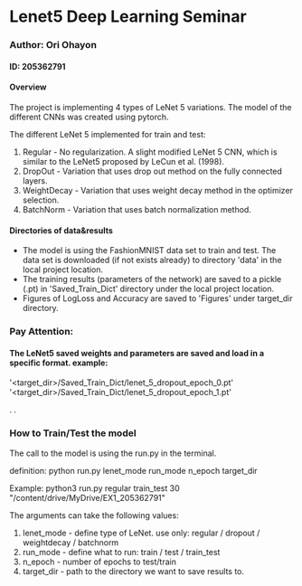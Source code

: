 # Lenet5 Deep Learning Seminar
### Author: Ori Ohayon
#### ID: 205362791

#### Overview
The project is implementing 4 types of LeNet 5 variations.
The model of the different CNNs was created using pytorch.

The different LeNet 5 implemented for train and test:
1. Regular - No regularization. A slight modified LeNet 5 CNN, which is similar to the LeNet5 proposed by LeCun et al. (1998).
2. DropOut - Variation that uses drop out method on the fully connected layers.
3. WeightDecay - Variation that uses weight decay method in the optimizer selection.
4. BatchNorm - Variation that uses batch normalization method.

#### Directories of data&results
* The model is using the FashionMNIST data set to train and test. The data set is downloaded (if not exists already) to directory 'data' in the local project location.
* The training results (parameters of the network) are saved to a pickle (.pt) in 'Saved_Train_Dict' directory under the local project location.
* Figures of LogLoss and Accuracy are saved to 'Figures' under target_dir directory.

### Pay Attention:
#### The LeNet5 saved weights and parameters are saved and load in a specific format. example:
'<target_dir>/Saved_Train_Dict/lenet_5_dropout_epoch_0.pt'
'<target_dir>/Saved_Train_Dict/lenet_5_dropout_epoch_1.pt'

.
.

### How to Train/Test the model
The call to the model is using the run.py in the terminal. 

definition:
python run.py lenet_mode run_mode n_epoch target_dir

Example:
python3 run.py regular train_test 30 "/content/drive/MyDrive/EX1_205362791"

The arguments can take the following values:
1. lenet_mode - define type of LeNet. use only: regular / dropout / weightdecay / batchnorm
2. run_mode - define what to run: train / test / train_test
3. n_epoch - number of epochs to test/train
4. target_dir - path to the directory we want to save results to.

